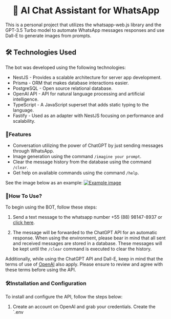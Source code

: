# <center> 🤖 AI Chat Assistant for WhatsApp </center>

This is a personal project that utilizes the whatsapp-web.js library and the GPT-3.5 Turbo model to automate WhatsApp messages responses and use Dall-E to generate images from prompts.

## 🛠️ Technologies Used
The bot was developed using the following technologies:

-   NestJS - Provides a scalable architecture for server app development.
-   Prisma - ORM that makes database interactions easier.
-   PostgreSQL - Open source relational database.
-   OpenAI API - API for natural language processing and artificial intelligence.
-   TypeScript - A JavaScript superset that adds static typing to the language.
-   Fastify - Used as an adapter with NestJS focusing on performance and scalability.

### 🚀Features

-   Conversation utilizing the power of ChatGPT by just sending messages through WhatsApp.
-   Image generation using the command `/imagine your prompt`.
-   Clear the message history from the database using the command `/clear`.
-   Get help on available commands using the command `/help`.

See the image below as an example:
[![Example image](https://i.postimg.cc/RVqv61bP/image.png)](https://postimg.cc/Tp8zBbxm)

###  🧪How To Use?

To begin using the BOT, follow these steps:

1.  Send a text message to the whatsapp number +55 (88) 98147-8937 or [click here](https://wa.me/558881478937?text=Hello).
    

2. The message will be forwarded to the ChatGPT API for an automatic response. When using the environment, please bear in mind that all sent and received messages are stored in a database. These messages will be kept until the `/clear` command is executed to clear the history.

Additionally, while using the ChatGPT API and Dall-E, keep in mind that the terms of use of [OpenAI]([https://beta.openai.com/terms/](https://beta.openai.com/terms/)) also apply. Please ensure to review and agree with these terms before using the API.

### 🛠️Installation and Configuration

To install and configure the API, follow the steps below:

1.  Create an account on OpenAI and grab your credentials. Create the `.env